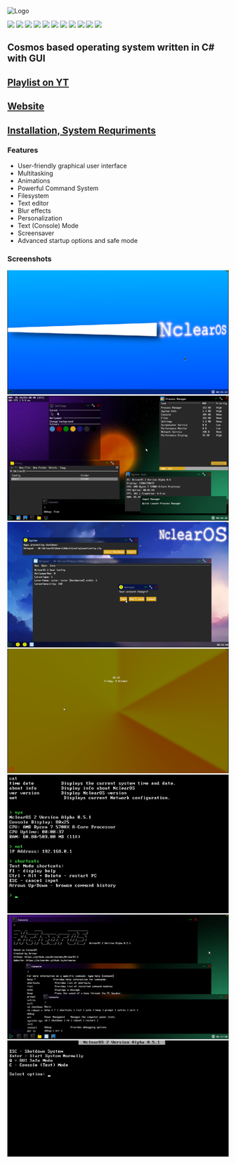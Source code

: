 ![Logo](https://i.imgur.com/889QgpM.png)

[![](https://img.shields.io/github/release/Ncleardev/NclearOS-2.svg)](https://github.com/Ncleardev/NclearOS-2/releases)
[![](https://img.shields.io/badge/Made%20with-Cosmos-1f425f.svg)](https://github.com/CosmosOS/Cosmos)
[![](https://img.shields.io/website-up-down-green-red/http/ncleardev.github.io.svg)](https://ncleardev.github.io/nclearos)
[![](https://img.shields.io/github/downloads/Ncleardev/NclearOS-2/total.svg)](https://github.com/Ncleardev/NclearOS-2/releases)
[![](https://img.shields.io/github/forks/Ncleardev/NclearOS-2.svg)](https://github.com/Ncleardev/NclearOS-2/forks)
[![](https://img.shields.io/github/stars/Ncleardev/NclearOS-2.svg)](https://github.com/Ncleardev/NclearOS-2/stargazers)
[![](https://img.shields.io/github/issues/Ncleardev/NclearOS-2.svg)](https://github.com/Ncleardev/NclearOS-2/issues)
[![](https://img.shields.io/github/issues-closed/Ncleardev/NclearOS-2.svg)](https://github.com/Ncleardev/NclearOS-2/issues?q=is%3Aissue+is%3Aclosed)
[![](https://tokei.rs/b1/github/Ncleardev/NclearOS-2?category=code.svg)](https://github.com/Ncleardev/NclearOS-2/tree/main/NclearOS2)
[![](https://img.shields.io/github/languages/code-size/Ncleardev/NclearOS-2.svg)](https://github.com/Ncleardev/NclearOS-2/tree/main/NclearOS2)
[![](https://img.badgesize.io/https://github.com/Ncleardev/NclearOS-2/releases/download/v0.5.0/NclearOS2.iso.svg?label=ISO_size)](https://github.com/Ncleardev/NclearOS-2/releases/tag/v0.5.0)

## Cosmos based operating system written in C# with GUI
## [Playlist on YT](https://youtube.com/playlist?list=PLjuew_ibisGV2tB8to_ESzlDNQwBTE6yk)
## [Website](https://ncleardev.github.io/nclearos)
## [Installation, System Requriments](https://ncleardev.github.io/nclearos-faq)

### Features
- User-friendly graphical user interface
- Multitasking
- Animations
- Powerful Command System
- Filesystem
- Text editor
- Blur effects
- Personalization
- Text (Console) Mode
- Screensaver
- Advanced startup options and safe mode

### Screenshots
![Screenshot](/Screenshots/main.png)
![Screenshot](/Screenshots/1.png)
![Screenshot](/Screenshots/2.png)
![Screenshot](/Screenshots/3.png)
![Screenshot](/Screenshots/6.png)
![Screenshot](/Screenshots/4.png)
![Screenshot](/Screenshots/5.png)
